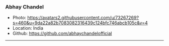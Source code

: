 ### Abhay Chandel

- Photo: https://avatars2.githubusercontent.com/u/73267269?s=460&u=9da22a82b7083082316439c124bfc746abcb105c&v=4
- Location: India
- Github: https://github.com/abhaychandelofficial

***
